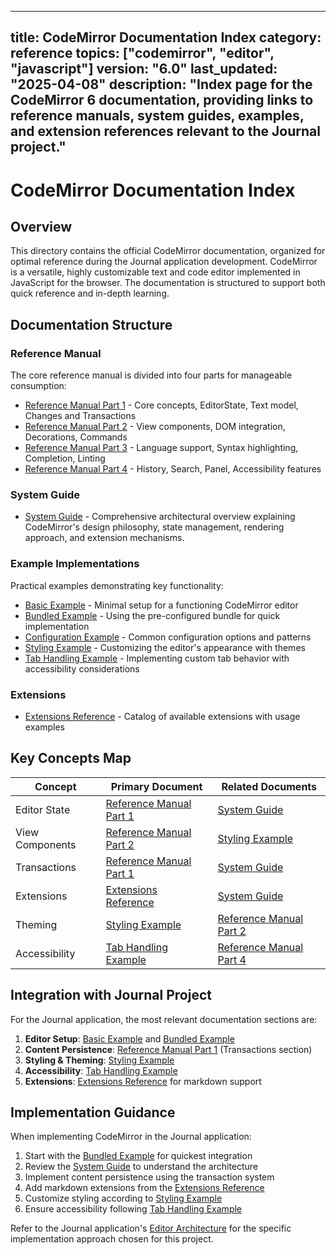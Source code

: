 ***

title: CodeMirror Documentation Index
category: reference
topics: \["codemirror", "editor", "javascript"]
version: "6.0"
last\_updated: "2025-04-08"
description: "Index page for the CodeMirror 6 documentation, providing links to reference manuals, system guides, examples, and extension references relevant to the Journal project."
--------------------------------------------------------------------------------------------------------------------------------------------------------------------------------------

# CodeMirror Documentation Index

## Overview

This directory contains the official CodeMirror documentation, organized for optimal reference during the Journal application development. CodeMirror is a versatile, highly customizable text and code editor implemented in JavaScript for the browser. The documentation is structured to support both quick reference and in-depth learning.

## Documentation Structure

### Reference Manual

The core reference manual is divided into four parts for manageable consumption:

- [Reference Manual Part 1](./reference-manual-part1.md) - Core concepts, EditorState, Text model, Changes and Transactions
- [Reference Manual Part 2](./reference-manual-part2.md) - View components, DOM integration, Decorations, Commands
- [Reference Manual Part 3](./reference-manual-part3.md) - Language support, Syntax highlighting, Completion, Linting
- [Reference Manual Part 4](./reference-manual-part4.md) - History, Search, Panel, Accessibility features

### System Guide

- [System Guide](./system-guide.md) - Comprehensive architectural overview explaining CodeMirror's design philosophy, state management, rendering approach, and extension mechanisms.

### Example Implementations

Practical examples demonstrating key functionality:

- [Basic Example](./example-basic.md) - Minimal setup for a functioning CodeMirror editor
- [Bundled Example](./example-bundled.md) - Using the pre-configured bundle for quick implementation
- [Configuration Example](./example-config.md) - Common configuration options and patterns
- [Styling Example](./example-styling.md) - Customizing the editor's appearance with themes
- [Tab Handling Example](./example-tab-handling.md) - Implementing custom tab behavior with accessibility considerations

### Extensions

- [Extensions Reference](./extensions-reference.md) - Catalog of available extensions with usage examples

## Key Concepts Map

| Concept         | Primary Document                                       | Related Documents                                      |
| --------------- | ------------------------------------------------------ | ------------------------------------------------------ |
| Editor State    | [Reference Manual Part 1](./reference-manual-part1.md) | [System Guide](./system-guide.md)                      |
| View Components | [Reference Manual Part 2](./reference-manual-part2.md) | [Styling Example](./example-styling.md)                |
| Transactions    | [Reference Manual Part 1](./reference-manual-part1.md) | [System Guide](./system-guide.md)                      |
| Extensions      | [Extensions Reference](./extensions-reference.md)      | [System Guide](./system-guide.md)                      |
| Theming         | [Styling Example](./example-styling.md)                | [Reference Manual Part 2](./reference-manual-part2.md) |
| Accessibility   | [Tab Handling Example](./example-tab-handling.md)      | [Reference Manual Part 4](./reference-manual-part4.md) |

## Integration with Journal Project

For the Journal application, the most relevant documentation sections are:

1. **Editor Setup**: [Basic Example](./example-basic.md) and [Bundled Example](./example-bundled.md)
2. **Content Persistence**: [Reference Manual Part 1](./reference-manual-part1.md) (Transactions section)
3. **Styling & Theming**: [Styling Example](./example-styling.md)
4. **Accessibility**: [Tab Handling Example](./example-tab-handling.md)
5. **Extensions**: [Extensions Reference](./extensions-reference.md) for markdown support

## Implementation Guidance

When implementing CodeMirror in the Journal application:

1. Start with the [Bundled Example](./example-bundled.md) for quickest integration
2. Review the [System Guide](./system-guide.md) to understand the architecture
3. Implement content persistence using the transaction system
4. Add markdown extensions from the [Extensions Reference](./extensions-reference.md)
5. Customize styling according to [Styling Example](./example-styling.md)
6. Ensure accessibility following [Tab Handling Example](./example-tab-handling.md)

Refer to the Journal application's [Editor Architecture](../guides/editor-architecture.md) for the specific implementation approach chosen for this project.
